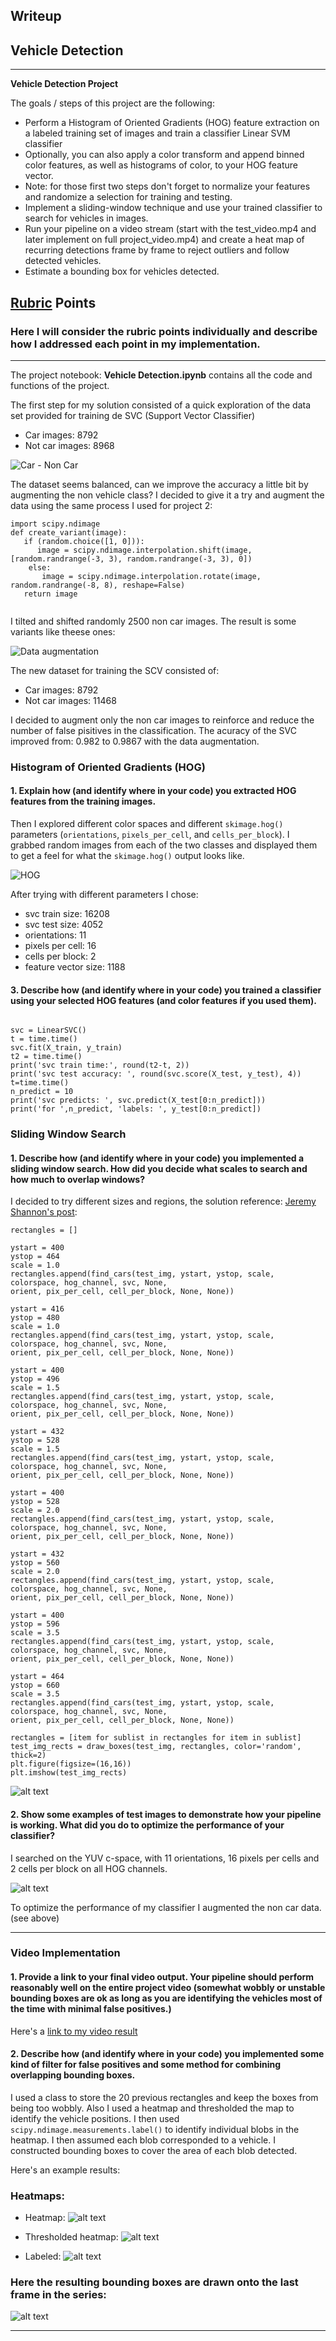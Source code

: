 ## Writeup 
## Vehicle Detection
---

**Vehicle Detection Project**

The goals / steps of this project are the following:

* Perform a Histogram of Oriented Gradients (HOG) feature extraction on a labeled training set of images and train a classifier Linear SVM classifier
* Optionally, you can also apply a color transform and append binned color features, as well as histograms of color, to your HOG feature vector. 
* Note: for those first two steps don't forget to normalize your features and randomize a selection for training and testing.
* Implement a sliding-window technique and use your trained classifier to search for vehicles in images.
* Run your pipeline on a video stream (start with the test_video.mp4 and later implement on full project_video.mp4) and create a heat map of recurring detections frame by frame to reject outliers and follow detected vehicles.
* Estimate a bounding box for vehicles detected.

[//]: # (Image References)
[image1]: ./writeup_imgs/data_aug.png
[image2]: ./writeup_imgs/car_noncar.png
[image3]: ./writeup_imgs/hog.png
[image4]: ./writeup_imgs/window_search.png
[image5]: ./writeup_imgs/test_img.png
[image6]: ./writeup_imgs/heatmap.png
[image7]: ./writeup_imgs/thresholded.png
[image8]: ./writeup_imgs/labeled.png
[image9]: ./writeup_imgs/bboxes.png



## [Rubric](https://review.udacity.com/#!/rubrics/513/view) Points
### Here I will consider the rubric points individually and describe how I addressed each point in my implementation.  

---

The project notebook: __Vehicle Detection.ipynb__ contains all the code and functions of the project.

The first step for my solution consisted of a quick exploration of the data set provided for training de SVC (Support Vector Classifier)
* Car images: 8792
* Not car images: 8968

![Car - Non Car][image2]

The dataset seems balanced, can we improve the accuracy a little bit by augmenting the non vehicle class?
I decided to give it a try and augment the data using the same process I used for project 2:

````
import scipy.ndimage
def create_variant(image):
   if (random.choice([1, 0])):
      image = scipy.ndimage.interpolation.shift(image, [random.randrange(-3, 3), random.randrange(-3, 3), 0])
    else:
       image = scipy.ndimage.interpolation.rotate(image, random.randrange(-8, 8), reshape=False)
   return image
    
````
I tilted and shifted randomly 2500 non car images. The result is some variants like theese ones:

![Data augmentation][image1]

The new dataset for training the SCV consisted of: 
* Car images: 8792
* Not car images: 11468

I decided to augment only the non car images to reinforce and reduce the number of false pisitives in the classification.
The acuracy of the SVC improved from:  0.982 to 0.9867 with the data augmentation.

### Histogram of Oriented Gradients (HOG)

#### 1. Explain how (and identify where in your code) you extracted HOG features from the training images.

Then I explored different color spaces and different `skimage.hog()` parameters (`orientations`, `pixels_per_cell`, and `cells_per_block`).  I grabbed random images from each of the two classes and displayed them to get a feel for what the `skimage.hog()` output looks like.

![HOG][image3]

After trying with different parameters I chose:
* svc train size: 16208
* svc test size: 4052
* orientations: 11
* pixels per cell: 16
* cells per block: 2
* feature vector size: 1188


#### 3. Describe how (and identify where in your code) you trained a classifier using your selected HOG features (and color features if you used them).

````

svc = LinearSVC()
t = time.time()
svc.fit(X_train, y_train)
t2 = time.time()
print('svc train time:', round(t2-t, 2))
print('svc test accuracy: ', round(svc.score(X_test, y_test), 4))
t=time.time()
n_predict = 10
print('svc predicts: ', svc.predict(X_test[0:n_predict]))
print('for ',n_predict, 'labels: ', y_test[0:n_predict])

````


### Sliding Window Search

#### 1. Describe how (and identify where in your code) you implemented a sliding window search.  How did you decide what scales to search and how much to overlap windows?

I decided to try different sizes and regions, the solution reference: [Jeremy Shannon's post](http://jeremyshannon.com/2017/03/17/udacity-sdcnd-vehicle-detection.html):

````
rectangles = []

ystart = 400
ystop = 464
scale = 1.0
rectangles.append(find_cars(test_img, ystart, ystop, scale, colorspace, hog_channel, svc, None,
orient, pix_per_cell, cell_per_block, None, None))

ystart = 416
ystop = 480
scale = 1.0
rectangles.append(find_cars(test_img, ystart, ystop, scale, colorspace, hog_channel, svc, None, 
orient, pix_per_cell, cell_per_block, None, None))

ystart = 400
ystop = 496
scale = 1.5
rectangles.append(find_cars(test_img, ystart, ystop, scale, colorspace, hog_channel, svc, None, 
orient, pix_per_cell, cell_per_block, None, None))

ystart = 432
ystop = 528
scale = 1.5
rectangles.append(find_cars(test_img, ystart, ystop, scale, colorspace, hog_channel, svc, None, 
orient, pix_per_cell, cell_per_block, None, None))

ystart = 400
ystop = 528
scale = 2.0
rectangles.append(find_cars(test_img, ystart, ystop, scale, colorspace, hog_channel, svc, None, 
orient, pix_per_cell, cell_per_block, None, None))

ystart = 432
ystop = 560
scale = 2.0
rectangles.append(find_cars(test_img, ystart, ystop, scale, colorspace, hog_channel, svc, None, 
orient, pix_per_cell, cell_per_block, None, None))

ystart = 400
ystop = 596
scale = 3.5
rectangles.append(find_cars(test_img, ystart, ystop, scale, colorspace, hog_channel, svc, None, 
orient, pix_per_cell, cell_per_block, None, None))

ystart = 464
ystop = 660
scale = 3.5
rectangles.append(find_cars(test_img, ystart, ystop, scale, colorspace, hog_channel, svc, None, 
orient, pix_per_cell, cell_per_block, None, None))

rectangles = [item for sublist in rectangles for item in sublist] 
test_img_rects = draw_boxes(test_img, rectangles, color='random', thick=2)
plt.figure(figsize=(16,16))
plt.imshow(test_img_rects)

````
![alt text][image4]

#### 2. Show some examples of test images to demonstrate how your pipeline is working.  What did you do to optimize the performance of your classifier?

I searched on the YUV c-space, with 11 orientations, 16 pixels per cells and 2 cells per block on all HOG channels.

![alt text][image5]

To optimize the performance of my classifier I augmented the non car data. (see above)

---

### Video Implementation

#### 1. Provide a link to your final video output.  Your pipeline should perform reasonably well on the entire project video (somewhat wobbly or unstable bounding boxes are ok as long as you are identifying the vehicles most of the time with minimal false positives.)
Here's a [link to my video result](./project_video_out.mp4)


#### 2. Describe how (and identify where in your code) you implemented some kind of filter for false positives and some method for combining overlapping bounding boxes.

I used a class to store the 20 previous rectangles and keep the boxes from being too wobbly. Also I used a heatmap and thresholded the map to identify the vehicle positions. I then used `scipy.ndimage.measurements.label()` to identify individual blobs in the heatmap.  I then assumed each blob corresponded to a vehicle.  I constructed bounding boxes to cover the area of each blob detected.  


Here's an example results:



### Heatmaps:

* Heatmap:
![alt text][image6]

* Thresholded heatmap:
![alt text][image7]

* Labeled:
![alt text][image8]




### Here the resulting bounding boxes are drawn onto the last frame in the series:
![alt text][image9]



---
